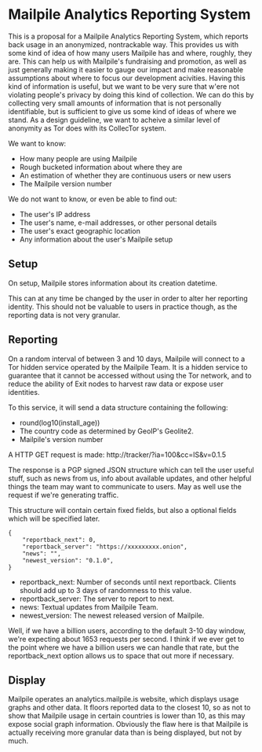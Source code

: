 # Mailpile Analytics Reporting System

This is a proposal for a Mailpile Analytics Reporting System, which reports back usage in an anonymized, nontrackable way. This provides us with some kind of idea of how many users Mailpile has and where, roughly, they are. This can help us with Mailpile's fundraising and promotion, as well as just generally making it easier to gauge our impact and make reasonable assumptions about where to focus our development acivities. Having this kind of information is useful, but we want to be very sure that w'ere not violating people's privacy by doing this kind of collection. We can do this by collecting very small amounts of information that is not personally identifiable, but is sufficient to give us some kind of ideas of where we stand. As a design guideline, we want to acheive a similar level of anonymity as Tor does with its CollecTor system. 

We want to know:

 * How many people are using Mailpile
 * Rough bucketed information about where they are
 * An estimation of whether they are continuous users or new users
 * The Mailpile version number

We do not want to know, or even be able to find out:

 * The user's IP address
 * The user's name, e-mail addresses, or other personal details
 * The user's exact geographic location
 * Any information about the user's Mailpile setup


## Setup

On setup, Mailpile stores information about its creation datetime.

This can at any time be changed by the user in order to alter her reporting identity. This should not be valuable to users in practice though, as the reporting data is not very granular.

## Reporting

On a random interval of between 3 and 10 days, Mailpile will connect to a Tor hidden service operated by the Mailpile Team. It is a hidden service to guarantee that it cannot be accessed without using the Tor network, and to reduce the ability of Exit nodes to harvest raw data or expose user identities.

To this service, it will send a data structure containing the following:

 * round(log10(install_age))
 * The country code as determined by GeoIP's Geolite2.
 * Mailpile's version number

A HTTP GET request is made:
     http://tracker/?ia=100&cc=IS&v=0.1.5

The response is a PGP signed JSON structure which can tell the user useful stuff, such as news from us, info about available updates, and other helpful things the team may want to communicate to users. May as well use the request if we're generating traffic. 

This structure will contain certain fixed fields, but also a optional fields which will be specified later.

    {
        "reportback_next": 0, 
        "reportback_server": "https://xxxxxxxxx.onion",
        "news": "",
        "newest_version": "0.1.0",
    }
    
 * reportback_next: Number of seconds until next reportback. Clients should add up to 3 days of randomness to this value.
 * reportback_server: The server to report to next.
 * news: Textual updates from Mailpile Team.
 * newest_version: The newest released version of Mailpile.

Well, if we have a billion users, according to the default 3-10 day window, we're expecting about 1653 requests per second. I think if we ever get to the point where we have a billion users we can handle that rate, but the reportback_next option allows us to space that out more if necessary.

## Display

Mailpile operates an analytics.mailpile.is website, which displays usage graphs and other data. It floors reported data to the closest 10, so as not to show that Mailpile usage in certain countries is lower than 10, as this may expose social graph information. Obviously the flaw here is that Mailpile is actually receiving more granular data than is being displayed, but not by much.
